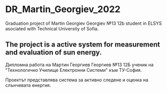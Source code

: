 # DR_Martin_Georgiev_2022

Graduation project of Martin Georgiev Georgiev №13 12b
student in ELSYS asociated with Technical University of Sofia.

The project is a active system for measurement and evaluation of sun energy.
----

Дипломна работа на Мартин Георгиев Георгиев №13 12Б
ученик на "Технологично Училище Електронни Системи" към ТУ-София.

Проектът представлява система за активно следене и оценка на слънчевата енергия.
